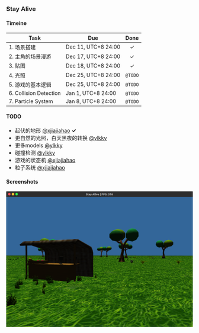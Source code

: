 ### Stay Alive

#### Timeine  

| Task | Due | Done |
| --- | --- | :-: |
| 1. 场景搭建 | Dec 11, UTC+8 24:00 | ✓ |  
| 2. 主角的场景漫游 | Dec 17, UTC+8 24:00 | ✓ |  
| 3. 贴图 | Dec 18, UTC+8 24:00 | ✓ |  
| 4. 光照 | Dec 25, UTC+8 24:00 | `@TODO` |  
| 5. 游戏的基本逻辑 | Dec 25, UTC+8 24:00 | `@TODO` |  
| 6. Collision Detection | Jan 1, UTC+8 24:00 | `@TODO` |  
| 7. Particle System | Jan 8, UTC+8 24:00 | `@TODO` |  

#### TODO

* 起伏的地形  [@xjiajiahao](https://github.com/xjiajiahao)  **✓**  
* 更自然的光照，白天黑夜的转换  [@ylkky](https://github.com/ylkky)  
* 更多models  [@ylkky](https://github.com/ylkky)  
* 碰撞检测  [@ylkky](https://github.com/ylkky)  
* 游戏的状态机  [@xjiajiahao](https://github.com/xjiajiahao)  
* 粒子系统  [@xjiajiahao](https://github.com/xjiajiahao)  

#### Screenshots
![screenshot1](https://github.com/Stay-Alive/Stay-Alive/blob/master/screenshots/screenshot1.png)
